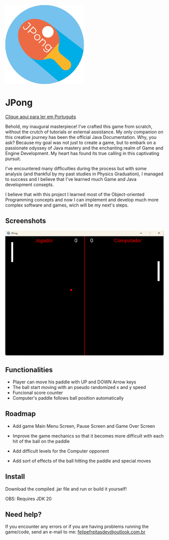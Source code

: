 
![Logo](https://github.com/Marchinner/JPong/blob/master/res/icon.png?raw=true)

# JPong

[Clique aqui para ler em Português](https://github.com/Marchinner/JPong/blob/master/res/README-ptbr.md)

Behold, my inaugural masterpiece! I've crafted this game from scratch, without the crutch of tutorials or external assistance. My only companion on this creative journey has been the official Java Documentation. Why, you ask? Because my goal was not just to create a game, but to embark on a passionate odyssey of Java mastery and the enchanting realm of Game and Engine Development. My heart has found its true calling in this captivating pursuit.

I've encountered many difficulties during the process but with some analysis (and thankful by my past studies in Physics Graduation), I managed to success and I believe that I've learned much Game and Java development consepts.

I believe that with this project I learned most of the Object-oriented Programming concepts and now I can implement and develop much more complex software and games, wich will be my next's steps.


## Screenshots

![App Screenshot](https://github.com/Marchinner/JPong/blob/master/res/gameplay.png?raw=true)


## Functionalities

- Player can move his paddle with UP and DOWN Arrow keys
- The ball start moving with an pseudo randomized x and y speed
- Funcional score counter
- Computer's paddle follows ball position automatically


## Roadmap

- Add game Main Menu Screen, Pause Screen and Game Over Screen

- Improve the game mechanics so that it becomes more difficult with each hit of the ball on the paddle

- Add difficult levels for the Computer opponent

- Add sort of effects of the ball hitting the paddle and special moves


## Install

Download the compiled .jar file and run or build it yourself!

OBS: Requires JDK 20
## Need help?

If you encounter any errors or if you are having problems running the game/code, send an e-mail to me: felipefreitasdev@outlook.com.br

